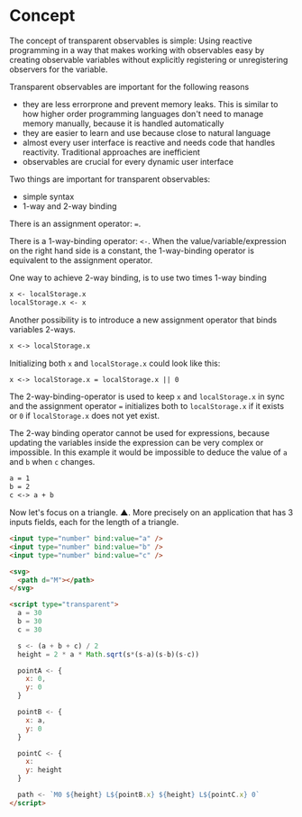 # Concept

The concept of transparent observables is simple: Using reactive programming in a way that makes working with observables easy by creating observable variables without explicitly registering or unregistering observers for the variable.

Transparent observables are important for the following reasons

- they are less errorprone and prevent memory leaks. This is similar to how higher order programming languages don't need to manage memory manually, because it is handled automatically
- they are easier to learn and use because close to natural language
- almost every user interface is reactive and needs code that handles reactivity. Traditional approaches are inefficient
- observables are crucial for every dynamic user interface

Two things are important for transparent observables:

- simple syntax
- 1-way and 2-way binding

There is an assignment operator: `=`.

There is a 1-way-binding operator: `<-`. When the value/variable/expression on the right hand side is a constant, the 1-way-binding operator is equivalent to the assignment operator.

One way to achieve 2-way binding, is to use two times 1-way binding

```txt
x <- localStorage.x
localStorage.x <- x
```

Another possibility is to introduce a new assignment operator that binds variables 2-ways.

```txt
x <-> localStorage.x
```

Initializing both `x` and `localStorage.x` could look like this:

```txt
x <-> localStorage.x = localStorage.x || 0
```

The 2-way-binding-operator is used to keep `x` and `localStorage.x` in sync and the assignment operator `=` initializes both to `localStorage.x` if it exists or `0` if `localStorage.x` does not yet exist.

The 2-way binding operator cannot be used for expressions, because updating the variables inside the expression can be very complex or impossible. In this example it would be impossible to deduce the value of `a` and `b` when `c` changes.

```txt
a = 1
b = 2
c <-> a + b
```

Now let's focus on a triangle. ▲. More precisely on an application that has 3 inputs fields, each for the length of a triangle.

```html
<input type="number" bind:value="a" />
<input type="number" bind:value="b" />
<input type="number" bind:value="c" />

<svg>
  <path d="M"></path>
</svg>

<script type="transparent">
  a = 30
  b = 30
  c = 30

  s <- (a + b + c) / 2
  height = 2 * a * Math.sqrt(s*(s-a)(s-b)(s-c))

  pointA <- {
    x: 0,
    y: 0
  }

  pointB <- {
    x: a,
    y: 0
  }

  pointC <- {
    x:
    y: height
  }

  path <- `M0 ${height} L${pointB.x} ${height} L${pointC.x} 0`
</script>
```

